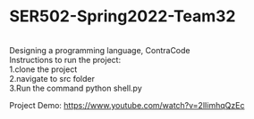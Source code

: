 # SER502-Spring2022-Team32
<br/>Designing a programming language, ContraCode
<br/>Instructions to run the project:
<br/>1.clone the project
<br/>2.navigate to src folder
<br/>3.Run the command python shell.py

Project Demo: https://www.youtube.com/watch?v=2lIimhqQzEc
